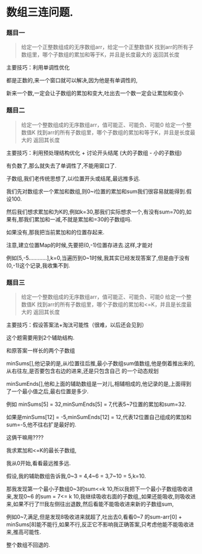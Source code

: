 # 数组三连问题.

### 题目一

> 给定一个正整数组成的无序数组arr，给定一个正整数值K
> 找到arr的所有子数组里，哪个子数组的累加和等于K，并且是长度最大的
> 返回其长度

主要技巧：利用单调性优化

都是正数的,来一个窗口就可以解决,因为他是有单调性的,

新来一个数,一定会让子数组的累加和变大,吐出去一个数一定会让累加和变小



### 题目二

> 给定一个整数组成的无序数组arr，值可能正、可能负、可能0
> 给定一个整数值K
> 找到arr的所有子数组里，哪个子数组的累加和等于K，并且是长度最大的
> 返回其长度

主要技巧：利用预处理结构优化 + 讨论开头结尾 (大的子数组 - 小的子数组)

有负数了,那么就失去了单调性了,不能用窗口了.

子数组,我们老传统思想了,以i位置开头或结尾,最远推多远.

我们先对数组求一个累加和数组,则0~i位置的累加和sum我们很容易就能得到.假设100.

然后我们想求累加和为K的,例如k=30,那我们实际想求一个,有没有sum=70的,如果有,那我们累加和一减,不就是累加和=30的子数组吗.

如果没有,那我把当前累加和的位置存起来.

注意,建立位置Map的时候,先要把(0,-1)位置存进去.这样,才能对

例如[5,-5............],k=0,当遍历到0~1时候,我其实已经发现答案了,但是由于没有(0,-1)这个记录,我收集不到.



### 题目三

> 给定一个整数组成的无序数组arr，值可能正、可能负、可能0
> 给定一个整数值K
> 找到arr的所有子数组里，哪个子数组的累加和<=K，并且是长度最大的
> 返回其长度

主要技巧：假设答案法+淘汰可能性（很难，以后还会见到）

这个题需要用到2个辅助结构.

和原答案一样长的两个子数组

minSums[],他记录的是,从i位置往后推,最小子数组sum值数组,他是倒着推出来的,从右往左,是否要包含右边的进来,还是只包含自己 的一个动态规划

minSumEnds[],他和上面的辅助数组是一对儿,相辅相成的,他记录的是,上面得到了一个最小值之后,最右位置是多少.

例如 minSums[5] = 32,minSumEnds[5] = 7,代表5~7位置的累加和sum=32.

如果是minSums[12] = -5,minSumEnds[12] = 12,代表12位置自己组成的累加和sum=-5,他不往右扩是最好的.

这俩干嘛用????

我求累加和<=K的最长子数组,

我从0开始,看看最远推多远.

假设,我的辅助数组告诉我,0~3 = 4,4~6 = 3,7~10 = 5,k=10.

那我发现第一个最小子数组0~3的sum<=k 10,所以我把下一个最小子数组吸收进来,发现0~6 的sum = 7<= k 10,我继续吸收右面的子数组,,如果还能吸收,则吸收进来,如果不行了!!!我左侧往出退数,然后看能不能吸收进来新的子数组sum,

例如0~7,满足,但是发现8吸收进来就超了,吐出去0,看看0~7 的sum-arr[0] + minSums[8]能不能行,如果不行,反正它不影响我正确答案,只考虑他能不能吸收进来,推高可能性.

整个数组不回退的.
